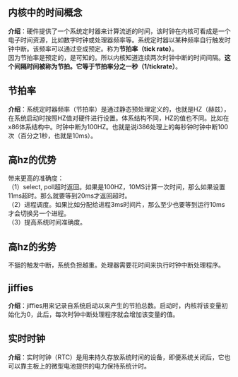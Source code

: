 ## 内核中的时间概念  
**介绍**：硬件提供了一个系统定时器来计算流逝的时间，该时钟在内核可看成是一个电子时间资源，比如数字时钟或处理器频率等。系统定时器以某种频率自行触发时钟中断。该频率可以通过变成预定。称为**节拍率（tick rate）**。  
因为节拍率是预定的，是可知的。所以内核知道连续两次时钟中断的时间间隔。**这个间隔时间被称为节拍。它等于节拍率分之一秒（1/tickrate）**。
## 节拍率  
**介绍**：系统定时器频率（节拍率）是通过静态预处理定义的，也就是HZ（赫兹），在系统启动时按照HZ值对硬件进行设置。体系结构不同，HZ的值也不同。比如在x86体系结构中。时钟中断为100HZ。也就是说i386处理上的每秒钟时钟中断100次（百分之1秒，也就是10ms）。  
## 高hz的优势  
带来更高的准确度：  
（1）select, poll超时返回。如果是100HZ，10MS计算一次时间，那么如果设置11ms超时。那么就要等到20ms才返回超时。    
（2）进程调度。如果比如分配给进程3ms时间片，那么至少也要等到运行10ms才会切换另一个进程。  
（3）提高系统时间准确度。    
## 高hz的劣势  
不挺的触发中断，系统负担越重。处理器需要花时间来执行时钟中断处理程序。  
## jiffies  
**介绍**：jiffies用来记录自系统启动以来产生的节拍总数。启动时，内核将该变量初始化为0，此后，每次时钟中断处理程序就会增加该变量的值。  
## 实时时钟  
**介绍**：实时时钟（RTC）是用来持久存放系统时间的设备，即便系统关闭后，它也可以靠主板上的微型电池提供的电力保持系统计时。  
